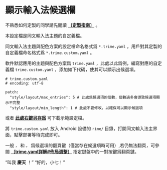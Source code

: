 # 顯示輸入法候選欄

不熟悉如何定製的同學請先閱讀 [**〔定製指南〕**](https://github.com/rime/home/wiki/CustomizationGuide) 。

本設定檔是同文輸入法主題的自定義檔。

同文輸入法主題與配色方案的設定檔命名格式爲 `*.trime.yaml` ，用戶對其定製的自定義檔命名格式爲 `*.trime.custom.yaml` 。

軟件默認應用的主題與配色方案爲 `trime.yaml` ，此處以此爲例，編寫對應的自定義檔 `trime.custom.yaml` ，添加如下代碼，使其可以顯示出候選項。

```
# trime.custom.yaml
# encoding: utf-8

patch:
  "style/layout/max_entries": 5 # 此處爲候選項的個數，個數過多會導致候選項顯示不完整
  "style/layout/min_length": 1 # 此處不要修改，以確保可以顯示候選項
```

或者 [**此處右鍵另存爲**](https://raw.githubusercontent.com/ThomasHawaiiKing/my-Rime/master/forced_candidate/trime.custom.yaml) 可下載示範設定檔。

將 `trime.custom.yaml` 放入 Android 設備的 `rime/` 目錄，打開同文輸入法主界面，點擊部署等待完成即可。

一般 `，` 和 `。` 爲候選項的翻頁鍵（僅當存在候選項時可用）,若仍無法翻頁，可參閱 [**〔trime.yaml詳解#佈局调整〕**](https://github.com/osfans/trime/wiki/trime.yaml%E8%A9%B3%E8%A7%A3#%E4%BD%88%E5%B1%80%E8%B0%83%E6%95%B4) 指定鍵盤中的一對按鍵爲翻頁鍵。

“叫我 **慶天** ！” “好的，小七！”
